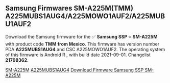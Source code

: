 <h2>Samsung Firmwares SM-A225M(TMM) A225MUBS1AUG4/A225MOWO1AUF2/A225MUBU1AUF2</h2>
Download the Samsung firmware for the ✅ <strong>Samsung SSP </strong> ⭐ <strong>SM-A225M</strong> with product code <strong>TMM</strong> <strong> from Mexico</strong>. This firmware has version number PDA <strong>A225MUBS1AUG4</strong> and CSC A225MOWO1AUF2. The operating system of this firmware is Android R , with build date 2021-09-01. Changelist <strong>21798362</strong>.


[SM-A225M](https://samfirm.shop/samsung/model/SM-A225M)
[A225MUBS1AUG4](https://samfirm.shop/samsung/pda/A225MUBS1AUG4)
[Download Firmware Samsung SSP SM-A225M](https://samfirm.shop/samsung/firmware/453082)
